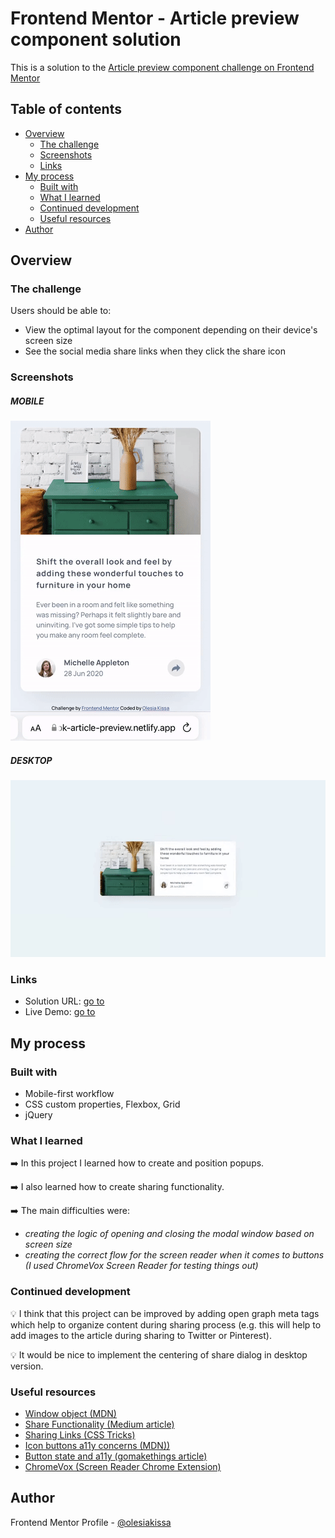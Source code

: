 # Frontend Mentor - Article preview component solution

This is a solution to the [Article preview component challenge on Frontend Mentor](https://www.frontendmentor.io/challenges/article-preview-component-dYBN_pYFT)

## Table of contents

- [Overview](#overview)
  - [The challenge](#the-challenge)
  - [Screenshots](#screenshots)
  - [Links](#links)
- [My process](#my-process)
  - [Built with](#built-with)
  - [What I learned](#what-i-learned)
  - [Continued development](#continued-development)
  - [Useful resources](#useful-resources)
- [Author](#author)

## Overview

### The challenge

Users should be able to:

- View the optimal layout for the component depending on their device's screen size
- See the social media share links when they click the share icon

### Screenshots

##### MOBILE

![Mobile layout](./images/mobile-preview.gif)
##### DESKTOP

![Desktop layout](./images/desktop-preview.gif)

### Links

- Solution URL: [go to](https://git.io/JD5F1)
- Live Demo: [go to](https://fmok-article-preview.netlify.app/)

## My process
### Built with

- Mobile-first workflow
- CSS custom properties, Flexbox, Grid
- jQuery

### What I learned

:arrow_right: In this project I learned how to create and position popups.

:arrow_right: I also learned how to create sharing functionality.

:arrow_right: The main difficulties were:
  - <i>creating the logic of opening and closing the modal window based on screen size</i>
  - <i>creating the correct flow for the screen reader when it comes to buttons (I used ChromeVox Screen Reader for testing things out)</i>

### Continued development

:bulb: I think that this project can be improved by adding open graph meta tags which help to organize content during sharing process (e.g. this will help to add images to the article during sharing to Twitter or Pinterest).

:bulb: It would be nice to implement the centering of share dialog in desktop version.

### Useful resources

- [Window object (MDN)](https://developer.mozilla.org/en-US/docs/Web/API/Window/open)
- [Share Functionality (Medium article)](https://jagathishsaravanan.medium.com/adding-share-functionality-to-your-website-with-javascript-2b7d2b62f09e)
- [Sharing Links (CSS Tricks)](https://css-tricks.com/simple-social-sharing-links/)
- [Icon buttons a11y concerns (MDN))](https://developer.mozilla.org/en-US/docs/Web/HTML/Element/button#accessibility_concerns)
- [Button state and a11y (gomakethings article)](https://gomakethings.com/button-state-and-accessibility/)
- [ChromeVox (Screen Reader Chrome Extension)](https://chrome.google.com/webstore/detail/screen-reader/kgejglhpjiefppelpmljglcjbhoiplfn?hl=en)

## Author

Frontend Mentor Profile - [@olesiakissa](https://www.frontendmentor.io/profile/olesiakissa)